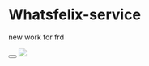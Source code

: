 # Whatsfelix-service
new work for frd 
<style>
  img {
  opacity: 0.5;
}

img:hover {
  opacity: 1.0;
}
  </style>

<button><a href="https://wrapfr33kzz.github.io/Whatsfelix-service/"><img href="https://github.com/wrapfr33kzz/Whatsfelix-service/blob/main/download.png?raw=true"></a></button>
<a href="link address"><img src="https://github.com/wrapfr33kzz/Whatsfelix-service/blob/main/download.png?raw=true"></a>
